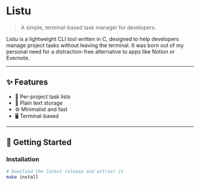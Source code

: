 # Listu

> A simple, terminal-based task manager for developers.

Listu is a lightweight CLI tool written in C, designed to help developers manage project tasks without leaving the terminal. It was born out of my personal need for a distraction-free alternative to apps like Notion or Evernote.

---

## ✨ Features

- 📂 Per-project task lists
- 🧾 Plain text storage
- ⚙️ Minimalist and fast
- 🖥️ Terminal-based

---

## 🚀 Getting Started

### Installation

```bash
# Download the latest release and extract it
make install